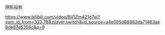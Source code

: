 阴影投射

https://www.bilibili.com/video/BV1Zm421g7oi?spm_id_from=333.788.player.switch&vd_source=a4e095d68862da71463ae9de87d5356c&p=9